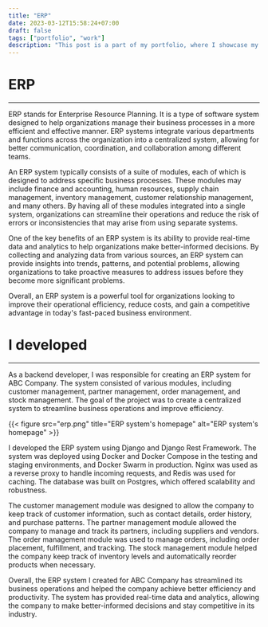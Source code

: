 ```yaml
---
title: "ERP"
date: 2023-03-12T15:58:24+07:00
draft: false
tags: ["portfolio", "work"]
description: "This post is a part of my portfolio, where I showcase my skills and experience as a backend developer. In this post, I will be discussing my contributions to an ERP system project."
---
```


# ERP
---

ERP stands for Enterprise Resource Planning. It is a type of software system designed to help organizations manage their business processes in a more efficient and effective manner. ERP systems integrate various departments and functions across the organization into a centralized system, allowing for better communication, coordination, and collaboration among different teams.

An ERP system typically consists of a suite of modules, each of which is designed to address specific business processes. These modules may include finance and accounting, human resources, supply chain management, inventory management, customer relationship management, and many others. By having all of these modules integrated into a single system, organizations can streamline their operations and reduce the risk of errors or inconsistencies that may arise from using separate systems.

One of the key benefits of an ERP system is its ability to provide real-time data and analytics to help organizations make better-informed decisions. By collecting and analyzing data from various sources, an ERP system can provide insights into trends, patterns, and potential problems, allowing organizations to take proactive measures to address issues before they become more significant problems.

Overall, an ERP system is a powerful tool for organizations looking to improve their operational efficiency, reduce costs, and gain a competitive advantage in today's fast-paced business environment.

# I developed
---

As a backend developer, I was responsible for creating an ERP system for ABC Company. The system consisted of various modules, including customer management, partner management, order management, and stock management. The goal of the project was to create a centralized system to streamline business operations and improve efficiency.

{{< figure src="erp.png" title="ERP system's homepage" alt="ERP system's homepage" >}}

I developed the ERP system using Django and Django Rest Framework. The system was deployed using Docker and Docker Compose in the testing and staging environments, and Docker Swarm in production. Nginx was used as a reverse proxy to handle incoming requests, and Redis was used for caching. The database was built on Postgres, which offered scalability and robustness.

The customer management module was designed to allow the company to keep track of customer information, such as contact details, order history, and purchase patterns. The partner management module allowed the company to manage and track its partners, including suppliers and vendors. The order management module was used to manage orders, including order placement, fulfillment, and tracking. The stock management module helped the company keep track of inventory levels and automatically reorder products when necessary.

Overall, the ERP system I created for ABC Company has streamlined its business operations and helped the company achieve better efficiency and productivity. The system has provided real-time data and analytics, allowing the company to make better-informed decisions and stay competitive in its industry.

